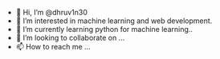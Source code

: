 - 👋 Hi, I’m @dhruv1n30
- 👀 I’m interested in machine learning and web development.
- 🌱 I’m currently learning python for machine learning..
- 💞️ I’m looking to collaborate on ...
- 📫 How to reach me ...

<!---
dhruv1n30/dhruv1n30 is a ✨ special ✨ repository because its `README.md` (this file) appears on your GitHub profile.
You can click the Preview link to take a look at your changes.
--->
